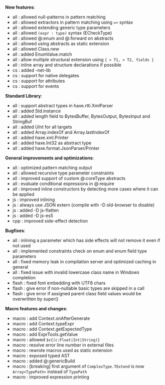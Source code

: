 __New features__:

* all : allowed null-patterns in pattern matching
* all : allowed extractors in pattern matching using `=>` syntax
* all : allowed extending generic type parameters
* all : allowed `(expr : type)` syntax (ECheckType)
* all : allowed @:enum and @:forward on abstracts
* all : allowed using abstracts as static extension
* all : allowed Class.new
* all : added EnumValue.match
* all : allow multiple structural extension using `{ > T1, > T2, fields }`
* all : inline array and structure declarations if possible
* cs : added -net-lib
* cs : support for native delegates
* cs : support for attributes
* cs : support for events

__Standard Library__:

* all : support abstract types in haxe.rtti.XmlParser
* all : added Std.instance
* all : added length field to BytesBuffer, BytesOutput, BytesInput and StringBuf
* all : added UInt for all targets
* all : added Array.indexOf and Array.lastIndexOf
* all : added haxe.xml.Printer
* all : added haxe.Int32 as abstract type
* all : added haxe.format.JsonParser/Printer

__General improvements and optimizations__:

* all : optimized pattern matching output
* all : allowed recursive type parameter constraints
* all : improved support of custom @:coreType abstracts
* all : evaluate conditional expressions in @:require
* all : improved inline constructors by detecting more cases where it can be applied
* js : improved inlining
* js : always use JSON extern (compile with -D old-browser to disable)
* js : added -D js-flatten
* js : added -D js-es5
* cpp : improved side-effect detection

__Bugfixes__:

* all : inlining a parameter which has side effects will not remove it even if not used
* all : implemented constraints check on enum and enum field type parameters
* all : fixed memory leak in compilation server and optimized caching in general
* all : fixed issue with invalid lowercase class name in Windows completion
* flash : fixed font embedding with UTF8 chars
* flash : give error if non-nullable basic types are skipped in a call
* flash : give error if assigned parent class field values would be overwritten by super()

__Macro features and changes__:

* macro : add Context.onAfterGenerate
* macro : add Context.typeExpr
* macro : add Context.getExpectedType
* macro : add ExprTools.getValue
* macro : allowed `$v{(c:Float|Int|String)}`
* macro : resolve error line number in external files
* macro : rewrote macros used as static extension
* macro : exposed typed AST
* macro : added @:genericBuild
* macro : [breaking] first argument of `ComplexType.TExtend` is now `Array<TypePath>` instead of `TypePath`
* macro : improved expression printing